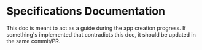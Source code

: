 # Specifications Documentation

This doc is meant to act as a guide during the app creation progress. If something's implemented that contradicts this doc, it should be updated in the same commit/PR.
